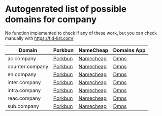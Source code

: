# Autogenrated list of possible domains for company

No function implemented to check if any of these work, but you can check manually with https://tld-list.com/

| Domain | Porkbun | NameCheap | Domains App |
|---|---|---|---|
| ac.company | [Porkbun](https://porkbun.com/checkout/search?prb=e814663da1&tlds=&idnLanguage=&search=search&q=ac.company) | [Namecheap](https://www.namecheap.com/domains/registration/results/?domain=ac.company) | [Dmns](https://dmns.app/domains?q=ac.company) |
| counter.company | [Porkbun](https://porkbun.com/checkout/search?prb=e814663da1&tlds=&idnLanguage=&search=search&q=counter.company) | [Namecheap](https://www.namecheap.com/domains/registration/results/?domain=counter.company) | [Dmns](https://dmns.app/domains?q=counter.company) |
| en.company | [Porkbun](https://porkbun.com/checkout/search?prb=e814663da1&tlds=&idnLanguage=&search=search&q=en.company) | [Namecheap](https://www.namecheap.com/domains/registration/results/?domain=en.company) | [Dmns](https://dmns.app/domains?q=en.company) |
| inter.company | [Porkbun](https://porkbun.com/checkout/search?prb=e814663da1&tlds=&idnLanguage=&search=search&q=inter.company) | [Namecheap](https://www.namecheap.com/domains/registration/results/?domain=inter.company) | [Dmns](https://dmns.app/domains?q=inter.company) |
| intra.company | [Porkbun](https://porkbun.com/checkout/search?prb=e814663da1&tlds=&idnLanguage=&search=search&q=intra.company) | [Namecheap](https://www.namecheap.com/domains/registration/results/?domain=intra.company) | [Dmns](https://dmns.app/domains?q=intra.company) |
| reac.company | [Porkbun](https://porkbun.com/checkout/search?prb=e814663da1&tlds=&idnLanguage=&search=search&q=reac.company) | [Namecheap](https://www.namecheap.com/domains/registration/results/?domain=reac.company) | [Dmns](https://dmns.app/domains?q=reac.company) |
| sub.company | [Porkbun](https://porkbun.com/checkout/search?prb=e814663da1&tlds=&idnLanguage=&search=search&q=sub.company) | [Namecheap](https://www.namecheap.com/domains/registration/results/?domain=sub.company) | [Dmns](https://dmns.app/domains?q=sub.company) |
